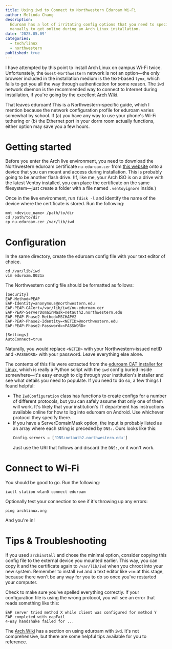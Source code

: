 ```yaml
---
title: Using iwd to Connect to Northwestern Eduroam Wi-Fi
author: Melinda Chang
description:
  Eduroam has a lot of irritating config options that you need to specify
  manually to get online during an Arch Linux installation.
date: '2025.05.09'
categories:
  - tech/linux
  - northwestern
published: true
---
```


I have attempted by this point to install Arch Linux on campus Wi-Fi twice.
Unfortunately, the `Guest-Northwestern` network is not an option&mdash;the only
browser included in the installation medium is the text-based `lynx`, which
fails to get you all the way through authentication for some reason. The `iwd`
network daemon is the recommended way to connect to Internet during
installation, if you're going by the excellent
[Arch Wiki](https://wiki.archlinux.org/title/Installation_guide#Connect_to_the_internet).

That leaves eduroam! This is a Northwestern-specific guide, which I mention
because the network configuration profile for eduroam varies somewhat by school.
If (a) you have any way to use your phone's Wi-Fi tethering or (b) the Ethernet
port in your dorm room actually functions, either option may save you a few
hours.

# Getting started

Before you enter the Arch live environment, you need to download the
Northwestern eduroam certificate `nu-eduroam.cer` from
[this website](https://services.northwestern.edu/TDClient/30/Portal/KB/ArticleDet?ID=1113)
onto a device that you can mount and access during installation. This is
probably going to be another flash drive. (If, like me, your Arch ISO is on a
drive with the latest Ventoy installed, you can place the certificate on the
same filesystem&mdash;just create a folder with a file named `.ventoyignore`
inside.)

Once in the live environment, run `fdisk -l` and identify the name of the device
where the certificate is stored. Run the following:

```shellscript
mnt <device_name> /path/to/dir
cd /path/to/dir
cp nu-eduroam.cer /var/lib/iwd
```

# Configuration

In the same directory, create the eduroam config file with your text editor of
choice.

```shellscript
cd /var/lib/iwd
vim eduroam.8021x
```

The Northwestern config file should be formatted as follows:

```
[Security]
EAP-Method=PEAP
EAP-Identity=anonymous@northwestern.edu
EAP-PEAP-CACert=/var/lib/iwd/nu-eduroam.cer
EAP-PEAP-ServerDomainMask=netauth2.northwestern.edu
EAP-PEAP-Phase2-Method=MSCHAPV2
EAP-PEAP-Phase2-Identity=<NETID>@northwestern.edu
EAP-PEAP-Phase2-Password=<PASSWORD>

[Settings]
AutoConnect=true
```

Naturally, you would replace `<NETID>` with your Northwestern-issued netID and
`<PASSWORD>` with your password. Leave everything else alone.

The contents of this file were extracted from the
[eduroam CAT installer for Linux](https://cat.eduroam.org/), which is really a
Python script with the `iwd` config buried inside somewhere&mdash;it's easy
enough to dig through your institution's installer and see what details you need
to populate. If you need to do so, a few things I found helpful:

- The `IwdConfiguration` class has functions to create configs for a number of
  different protocols, but you can safely assume that only one of them will
  work. It's likely that your institution's IT department has instructions
  available online for how to log into eduroam on Android. Use whichever
  protocol they specify there.
- If you have a ServerDomainMask option, the input is probably listed as an
  array where each string is preceded by `DNS:`. Ours looks like this:
  ```python
  Config.servers = ['DNS:netauth2.northwestern.edu']
  ```
  Just use the URI that follows and discard the `DNS:`, or it won't work.

# Connect to Wi-Fi

You should be good to go. Run the following:

```shellscript
iwctl station wlan0 connect eduroam
```

Optionally test your connection to see if it's throwing up any errors:

```shellscript
ping archlinux.org
```

And you're in!

# Tips & Troubleshooting

If you used `archinstall` and chose the minimal option, consider copying this
config file to the external device you mounted earlier. This way, you can copy
it and the certificate again to `/var/lib/iwd` when you chroot into your new
system. Remember to install `iwd` and a text editor like `vim` at this stage,
because there won't be any way for you to do so once you've restarted your
computer.

Check to make sure you've spelled everything correctly. If your configuration
file is using the wrong protocol, you will see an error that reads something
like this:

```
EAP server tried method X while client was configured for method Y
EAP completed with eapFail
4-Way handshake failed for ...
```

The [Arch Wiki](https://wiki.archlinux.org/title/Iwd#eduroam) has a section on
using eduroam with `iwd`. It's not comprehensive, but there are some helpful
tips available for you to reference.
